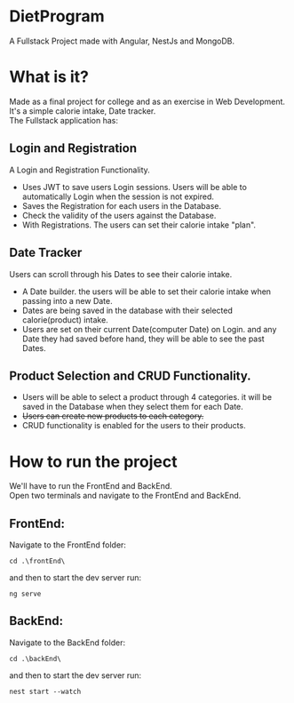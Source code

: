 # DietProgram
A Fullstack Project made with Angular, NestJs and MongoDB.

# What is it?
Made as a final project for college and as an exercise in Web Development.
It's a simple calorie intake, Date tracker.<br>
The Fullstack application has:
## Login and Registration
A Login and Registration Functionality.
* Uses JWT to save users Login sessions. Users will be able to automatically Login when the session is not expired.
* Saves the Registration for each users in the Database.
* Check the validity of the users against the Database.
* With Registrations. The users can set their calorie intake "plan".
## Date Tracker
Users can scroll through his Dates to see their calorie intake.
* A Date builder. the users will be able to set their calorie intake when passing into a new Date.
* Dates are being saved in the database with their selected calorie(product) intake.
* Users are set on their current Date(computer Date) on Login. and any Date they had saved before hand, they will be able to see the past Dates.
## Product Selection and CRUD Functionality.
* Users will be able to select a product through 4 categories. it will be saved in the Database when they select them for each Date.
* ~~Users can create new products to each category.~~
* CRUD functionality is enabled for the users to their products.

# How to run the project
We'll have to run the FrontEnd and BackEnd. <br>
Open two terminals and navigate to the FrontEnd and BackEnd.
## FrontEnd:
Navigate to the FrontEnd folder:
```
cd .\frontEnd\
```
and then to start the dev server run:
```
ng serve
```
## BackEnd:
Navigate to the BackEnd folder:
```
cd .\backEnd\
```
and then to start the dev server run:
```
nest start --watch
```
